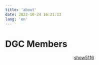 ```yaml
---
title: 'about'
date: 2022-10-24 16:21:13
lang: 'en'
---
```


# DGC Members

<div align="center">

[show5116](https://github.com/show5116)

</div>
